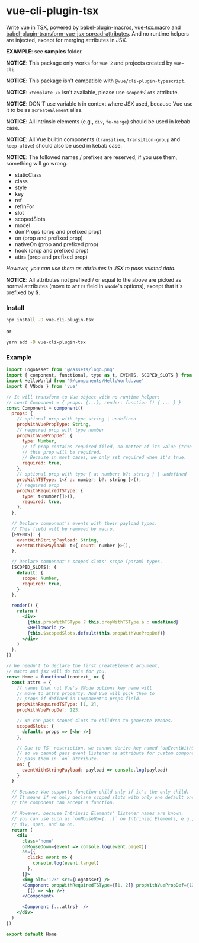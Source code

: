 # vue-cli-plugin-tsx

Write vue in TSX, powered by [babel-plugin-macros](https://github.com/kentcdodds/babel-plugin-macros), [vue-tsx.macro](https://github.com/TerenceZ/vue-tsx.macro) and [babel-plugin-transform-vue-jsx-spread-attributes](https://github.com/TerenceZ/babel-plugin-transform-vue-jsx-spread-attributes). And no runtime helpers are injected, except for merging attributes in JSX.

**EXAMPLE**: see **samples** folder.

**NOTICE**: This package only works for `vue 2` and projects created by `vue-cli`.

**NOTICE**: This package isn't campatible with `@vue/cli-plugin-typescript`.

**NOTICE**: `<template />` isn't available, please use `scopedSlots` attribute.

**NOTICE**: DON'T use variable `h` in context where JSX used, because Vue use it to be as `$createElement` alias.

**NOTICE**: All intrinsic elements (e.g., `div`, `fe-merge`) should be used in kebab case.

**NOTICE**: All Vue builtin components (`transition`, `transition-group` and `keep-alive`) should also be used in kebab case.

**NOTICE**: The followed names / prefixes are reserved, if you use them, something will go wrong.

- staticClass
- class
- style
- key
- ref
- refInFor
- slot
- scopedSlots
- model
- domProps (prop and prefixed prop)
- on (prop and prefixed prop)
- nativeOn (prop and prefixed prop)
- hook (prop and prefixed prop)
- attrs (prop and prefixed prop)

_However, you can use them as attributes in JSX to pass related data._

**NOTICE**: All attributes not prefixed / or equal to the above are picked as normal attributes (move to `attrs` field in `VNode`'s options), except that it's prefixed by **\$**.

### Install

```bash
npm install -D vue-cli-plugin-tsx
```

or

```bash
yarn add -D vue-cli-plugin-tsx
```

### Example

```jsx
import LogoAsset from '@/assets/logo.png'
import { component, functional, type as t, EVENTS, SCOPED_SLOTS } from 'vue-tsx.macro'
import HelloWorld from '@/components/HelloWorld.vue'
import { VNode } from 'vue'

// It will transform to Vue object with no runtime helper:
// const Component = { props: {...}, render: function () { ... } }
const Component = component({
  props: {
    // optional prop with type string | undefined.
    propWithVuePropType: String,
    // required prop with type number
    propWithVuePropDef: {
      type: Number,
      // If prop contains required filed, no matter of its value (true of false),
      // this prop will be required.
      // Because in most cases, we only set required when it's true.
      required: true,
    },
    // optional prop with type { a: number; b?: string } | undefined
    propWithTSType: t<{ a: number; b?: string }>(),
    // required prop
    propWithRequiredTSType: {
      type: t<number[]>(),
      required: true,
    },
  },

  // Declare component's events with their payload types.
  // This field will be removed by macro.
  [EVENTS]: {
    eventWithStringPayload: String,
    eventWithTSPayload: t<{ count: number }>(),
  },

  // Declare component's scoped slots' scope (param) types.
  [SCOPED_SLOTS]: {
    default: {
      scope: Number,
      required: true,
    }
  },

  render() {
    return (
      <div>
        {this.propWithTSType ? this.propWithTSType.a : undefined}
        <HelloWorld />
        {this.$scopedSlots.default(this.propWithVuePropDef)}
      </div>
    )
  },
})

// We needn't to declare the first createElement argument,
// macro and jsx will do this for you.
const Home = functional(context_ => {
  const attrs = {
    // names that not Vue's VNode options key name will
    // move to attrs property. And Vue will pick them to
    // props if defined in Component's props field.
    propWithRequiredTSType: [1, 2],
    propWithVuePropDef: 123,

    // We can pass scoped slots to children to generate VNodes.
    scopedSlots: {
      default: props => [<hr />]
    },

    // Due to TS' restriction, we cannot derive key named 'onEventWithStringPayload',
    // so we cannot pass event listener as attribute for custom component, and we should
    // pass them in `on` attribute.
    on: {
      eventWithStringPayload: payload => console.log(payload)
    }
  }

  // Because Vue supports function child only if it's the only child.
  // It means if we only declare scoped slots with only one default one,
  // the component can accept a function.

  // However, because Intrinsic Elements' listener names are known,
  // you can use such as `onMouseUp={...}` on Intrinsic Elements, e.g.,
  // div, span, and so on.
  return (
    <div
      class='home'
      onMouseDown={event => console.log(event.pageX)}
      on={{
        click: event => {
          console.log(event.target)
        },
      }}>
      <img alt='123' src={LogoAsset} />
      <Component propWithRequiredTSType={[1, 2]} propWithVuePropDef={123}>
        {() => <hr />}
      </Component>

      <Component {...attrs}  />
    </div>
  )
})

export default Home
```
